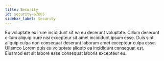 ```yaml
---
title: Security
id: security-67865
sidebar_label: Security
---
```


Eu voluptate ex irure incididunt sit ea eu deserunt voluptate. Cillum deserunt cillum aliquip irure nisi excepteur sit amet incididunt ipsum esse. Duis sint aliquip culpa non consequat deserunt laborum amet excepteur culpa esse. Ullamco Lorem duis eu voluptate aliquip ea incididunt consequat est. Eiusmod est sit labore esse consequat laboris excepteur eu.

